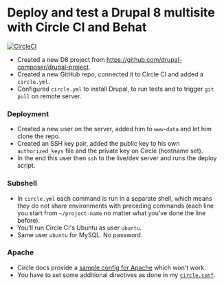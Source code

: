 # Deploy and test a Drupal 8 multisite with Circle CI and Behat 

[![CircleCI](https://circleci.com/gh/leymannx/drupal-circleci-behat.svg?style=svg)](https://circleci.com/gh/leymannx/d8-multisite-behat-travis)

- Created a new D8 project from https://github.com/drupal-composer/drupal-project.
- Created a new GitHub repo, connected it to Circle CI and added a `circle.yml`.
- Configured `circle.yml` to install Drupal, to run tests and to trigger `git pull` on remote server.

### Deployment
- Created a new user on the server, added him to `www-data` and let him clone the repo.
- Created an SSH key pair, added the public key to his own `authorized_keys` file and the private key on Circle (hostname set).
- In the end this user then `ssh` to the live/dev server and runs the deploy script.

### Subshell
- In `circle.yml` each command is run in a separate shell, which means they do not share environments with preceding commands (each line you start from `~/project-name` no matter what you've done the line before).
- You'll run Circle CI's Ubuntu as user `ubuntu`.
- Same user `ubuntu` for MySQL. No password.

### Apache
- Circle docs provide a [sample config for Apache](https://circleci.com/docs/1.0/language-php/#php-apache) which won't work.
- You have to set some additional directives as done in my [`circle.conf`](https://github.com/leymannx/drupal-circleci-behat/blob/develop/circle.conf).
